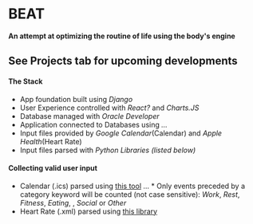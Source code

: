 # BEAT
**An attempt at optimizing the routine of life using the body's engine** 



## See Projects tab for upcoming developments

#### The Stack
* App foundation built using _Django_
* User Experience controlled with _React?_ and _Charts.JS_
* Database managed with _Oracle Developer_
* Application connected to Databases using _..._
* Input files provided by _Google Calendar_(Calendar) and _Apple Health_(Heart Rate)
* Input files parsed with _Python Libraries (listed below)_

#### Collecting valid user input
* Calendar (.ics) parsed using [this tool](http://www.markwk.com/data-analysis-for-apple-health.html)
... * Only events preceded by a category keyword will be counted (not case sensitive): _Work_, _Rest_, _Fitness_, _Eating_, , _Social_ or _Other_
* Heart Rate (.xml) parsed using [this library](https://icalendar.readthedocs.io/en/latest/)
